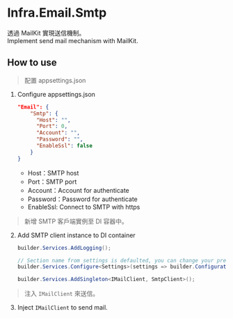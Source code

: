 # Infra.Email.Smtp

透過 MailKit 實現送信機制。  
Implement send mail mechanism with MailKit.

## How to use

> 配置 appsettings.json

1. Configure appsettings.json

    ```json
    "Email": {
        "Smtp": {
          "Host": "",
          "Port": 0,
          "Account": "",
          "Password": "",
          "EnableSsl": false
        }
    }
    ```

    - Host：SMTP host
    - Port：SMTP port
    - Account：Account for authenticate
    - Password：Password for authenticate
    - EnableSsl: Connect to SMTP with https

> 新增 SMTP 客戶端實例至 DI 容器中。

2. Add SMTP client instance to DI container

    ```csharp
    builder.Services.AddLogging();

    // Section name from settings is defaulted, you can change your prefer naming, but field structure must be the same!
    builder.Services.Configure<Settings>(settings => builder.Configuration.GetSection(Settings.SectionName).Bind(settings));

    builder.Services.AddSingleton<IMailClient, SmtpClient>();
    ```

> 注入 `IMailClient` 來送信。

3. Inject `IMailClient` to send mail.
